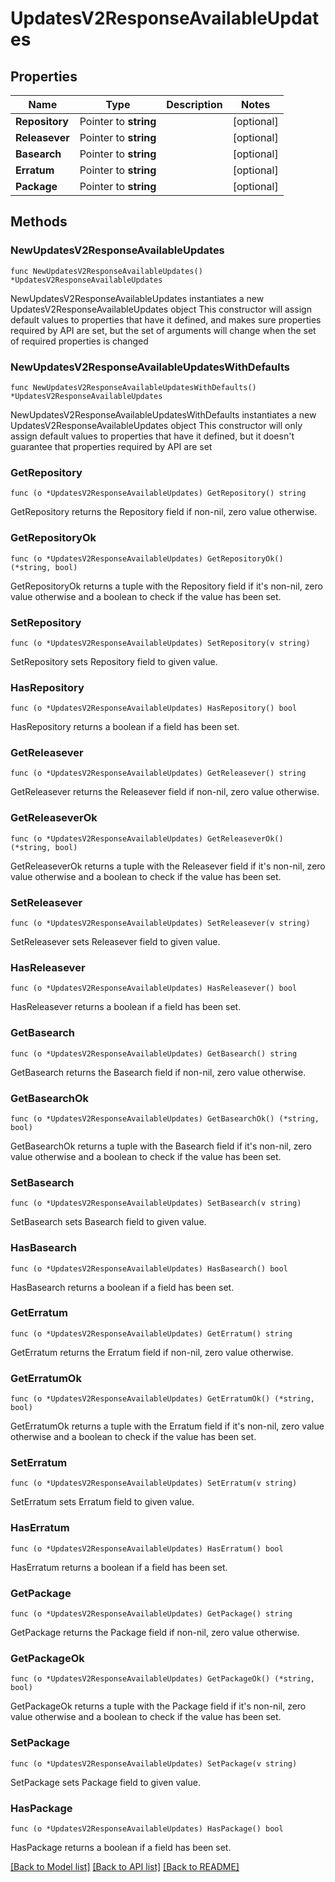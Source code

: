 # UpdatesV2ResponseAvailableUpdates

## Properties

Name | Type | Description | Notes
------------ | ------------- | ------------- | -------------
**Repository** | Pointer to **string** |  | [optional] 
**Releasever** | Pointer to **string** |  | [optional] 
**Basearch** | Pointer to **string** |  | [optional] 
**Erratum** | Pointer to **string** |  | [optional] 
**Package** | Pointer to **string** |  | [optional] 

## Methods

### NewUpdatesV2ResponseAvailableUpdates

`func NewUpdatesV2ResponseAvailableUpdates() *UpdatesV2ResponseAvailableUpdates`

NewUpdatesV2ResponseAvailableUpdates instantiates a new UpdatesV2ResponseAvailableUpdates object
This constructor will assign default values to properties that have it defined,
and makes sure properties required by API are set, but the set of arguments
will change when the set of required properties is changed

### NewUpdatesV2ResponseAvailableUpdatesWithDefaults

`func NewUpdatesV2ResponseAvailableUpdatesWithDefaults() *UpdatesV2ResponseAvailableUpdates`

NewUpdatesV2ResponseAvailableUpdatesWithDefaults instantiates a new UpdatesV2ResponseAvailableUpdates object
This constructor will only assign default values to properties that have it defined,
but it doesn't guarantee that properties required by API are set

### GetRepository

`func (o *UpdatesV2ResponseAvailableUpdates) GetRepository() string`

GetRepository returns the Repository field if non-nil, zero value otherwise.

### GetRepositoryOk

`func (o *UpdatesV2ResponseAvailableUpdates) GetRepositoryOk() (*string, bool)`

GetRepositoryOk returns a tuple with the Repository field if it's non-nil, zero value otherwise
and a boolean to check if the value has been set.

### SetRepository

`func (o *UpdatesV2ResponseAvailableUpdates) SetRepository(v string)`

SetRepository sets Repository field to given value.

### HasRepository

`func (o *UpdatesV2ResponseAvailableUpdates) HasRepository() bool`

HasRepository returns a boolean if a field has been set.

### GetReleasever

`func (o *UpdatesV2ResponseAvailableUpdates) GetReleasever() string`

GetReleasever returns the Releasever field if non-nil, zero value otherwise.

### GetReleaseverOk

`func (o *UpdatesV2ResponseAvailableUpdates) GetReleaseverOk() (*string, bool)`

GetReleaseverOk returns a tuple with the Releasever field if it's non-nil, zero value otherwise
and a boolean to check if the value has been set.

### SetReleasever

`func (o *UpdatesV2ResponseAvailableUpdates) SetReleasever(v string)`

SetReleasever sets Releasever field to given value.

### HasReleasever

`func (o *UpdatesV2ResponseAvailableUpdates) HasReleasever() bool`

HasReleasever returns a boolean if a field has been set.

### GetBasearch

`func (o *UpdatesV2ResponseAvailableUpdates) GetBasearch() string`

GetBasearch returns the Basearch field if non-nil, zero value otherwise.

### GetBasearchOk

`func (o *UpdatesV2ResponseAvailableUpdates) GetBasearchOk() (*string, bool)`

GetBasearchOk returns a tuple with the Basearch field if it's non-nil, zero value otherwise
and a boolean to check if the value has been set.

### SetBasearch

`func (o *UpdatesV2ResponseAvailableUpdates) SetBasearch(v string)`

SetBasearch sets Basearch field to given value.

### HasBasearch

`func (o *UpdatesV2ResponseAvailableUpdates) HasBasearch() bool`

HasBasearch returns a boolean if a field has been set.

### GetErratum

`func (o *UpdatesV2ResponseAvailableUpdates) GetErratum() string`

GetErratum returns the Erratum field if non-nil, zero value otherwise.

### GetErratumOk

`func (o *UpdatesV2ResponseAvailableUpdates) GetErratumOk() (*string, bool)`

GetErratumOk returns a tuple with the Erratum field if it's non-nil, zero value otherwise
and a boolean to check if the value has been set.

### SetErratum

`func (o *UpdatesV2ResponseAvailableUpdates) SetErratum(v string)`

SetErratum sets Erratum field to given value.

### HasErratum

`func (o *UpdatesV2ResponseAvailableUpdates) HasErratum() bool`

HasErratum returns a boolean if a field has been set.

### GetPackage

`func (o *UpdatesV2ResponseAvailableUpdates) GetPackage() string`

GetPackage returns the Package field if non-nil, zero value otherwise.

### GetPackageOk

`func (o *UpdatesV2ResponseAvailableUpdates) GetPackageOk() (*string, bool)`

GetPackageOk returns a tuple with the Package field if it's non-nil, zero value otherwise
and a boolean to check if the value has been set.

### SetPackage

`func (o *UpdatesV2ResponseAvailableUpdates) SetPackage(v string)`

SetPackage sets Package field to given value.

### HasPackage

`func (o *UpdatesV2ResponseAvailableUpdates) HasPackage() bool`

HasPackage returns a boolean if a field has been set.


[[Back to Model list]](../README.md#documentation-for-models) [[Back to API list]](../README.md#documentation-for-api-endpoints) [[Back to README]](../README.md)


